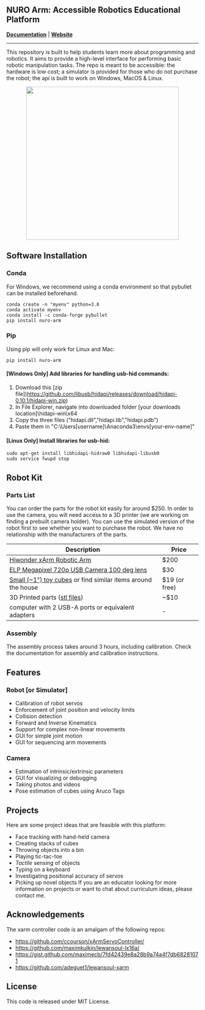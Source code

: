 NURO Arm: Accessible Robotics Educational Platform
--------------------------------------------------------------------------------
**[Documentation](https://nuro-arm.readthedocs.io/en/latest/?)** | **[Website](https://dmklee.github.io/nuro-arm/)**

--------------------------------------------------------------------------------

This repository is built to help students learn more about programming and robotics. It aims to provide a high-level interface for performing basic robotic manipulation tasks.  The repo is meant to be accessible: the hardware is low cost; a simulator is provided for those who do not purchase the robot; the api is built to work on Windows, MacOS & Linux.

<p align="center">
  <img src="https://github.com/dmklee/nuro-arm/blob/main/images/xarm.png" height="400"/>
</p>

## Software Installation

### Conda
For Windows, we recommend using a conda environment so that pybullet can be installed
beforehand.
```
conda create -n "myenv" python=3.8
conda activate myenv
conda install -c conda-forge pybullet
pip install nuro-arm
```

### Pip
Using pip will only work for Linux and Mac:
```
pip install nuro-arm
```

#### [Windows Only] Add libraries for handling usb-hid commands:
1. Download this [zip file])https://github.com/libusb/hidapi/releases/download/hidapi-0.10.1/hidapi-win.zip)
2. In File Explorer, navigate into downloaded folder [your downloads location]\hidapi-win\x64
3. Copy the three files ("hidapi.dll","hidapi.lib","hidapi.pdb")
4. Paste them in "C:\Users\[username]\Anaconda3\envs\[your-env-name]\"
#### [Linux Only] Install libraries for usb-hid:
```
sudo apt-get install libhidapi-hidraw0 libhidapi-libusb0
sudo service fwupd stop
```

<a name="robot-kit"></a>
## Robot Kit
### Parts List
You can order the parts for the robot kit easily for around $250.  In order to use the camera, you will need access to a 3D printer (we are working on finding a prebuilt camera holder).  You can use the simulated version of the robot first to see whether you want to purchase the robot.  We have no relationship with the manufacturers of the parts.

Description  | Price 
------------ | ----- 
[Hiwonder xArm Robotic Arm](https://www.amazon.com/LewanSoul-Programmable-Feedback-Parameter-Programming/dp/B0793PFGCY/ref=sr_1_3?dchild=1&keywords=lewansoul+xarm&qid=1618417178&sr=8-3) | $200
[ELP Megapixel 720p USB Camera 100 deg lens](https://www.amazon.com/ELP-megapixel-Camera-Module-120degree/dp/B01DRJXDEA/ref=sr_1_1?crid=12SN0I987B5WH&dchild=1&keywords=elp+megapixel+super+mini+720p+usb+camera+module+with+120degree+lens&qid=1618417242&sprefix=elp+camera+megapix%2Caps%2C157&sr=8-1) | $30
[Small (~1") toy cubes](https://www.amazon.com/ETA-hand2mind-1-inch-Color-Cubes/dp/B01J6GC83U/ref=sr_1_13?dchild=1&keywords=wooden+cubes+color&qid=1619112911&sr=8-13) or find similar items around the house | $19 (or free)
3D Printed parts ([stl files](https://github.com/dmklee/nuro-arm/blob/main/neu_ro_arm/assets/meshes/)) | ~$10
computer with 2 USB-A ports or equivalent adapters | -

### Assembly
The assembly process takes around 3 hours, including calibration.  Check the documentation for assembly and calibration instructions.

<a name="features"></a>
## Features
### Robot [or Simulator]
- Calibration of robot servos
- Enforcement of joint position and velocity limits
- Collision detection
- Forward and Inverse Kinematics
- Support for complex non-linear movements
- GUI for simple joint motion
- GUI for sequencing arm movements

### Camera
- Estimation of intrinsic/extrinsic parameters
- GUI for visualizing or debugging
- Taking photos and videos
- Pose estimation of cubes using Aruco Tags

## Projects
Here are some project ideas that are feasible with this platform:
- Face tracking with hand-held camera
- Creating stacks of cubes
- Throwing objects into a bin
- Playing tic-tac-toe
- *Tactile* sensing of objects
- Typing on a keyboard
- Investigating positional accuracy of servos
- Picking up novel objects
If you are an educator looking for more information on projects or want to chat about curriculum ideas, please contact me.

## Acknowledgements
The xarm controller code is an amalgam of the following repos:
- https://github.com/ccourson/xArmServoController/
- https://github.com/maximkulkin/lewansoul-lx16a/
- https://gist.github.com/maximecb/7fd42439e8a28b9a74a4f7db68281071
- https://github.com/adeguet1/lewansoul-xarm


## License
This code is released under MIT License.

